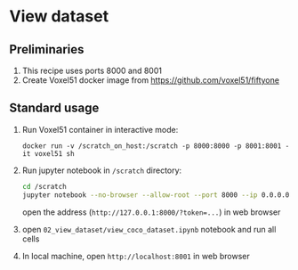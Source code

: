 # View dataset

## Preliminaries
1. This recipe uses ports 8000 and 8001
1. Create Voxel51 docker image from https://github.com/voxel51/fiftyone

## Standard usage
1. Run Voxel51 container in interactive mode:
   ```
   docker run -v /scratch_on_host:/scratch -p 8000:8000 -p 8001:8001 -it voxel51 sh
   ```
2. Run jupyter notebook in `/scratch` directory:
   ```bash
   cd /scratch
   jupyter notebook --no-browser --allow-root --port 8000 --ip 0.0.0.0
   ```
    open the address (`http://127.0.0.1:8000/?token=...`) in web browser

3. open `02_view_dataset/view_coco_dataset.ipynb` notebook and run all cells

4. In local machine, open `http://localhost:8001` in web browser

